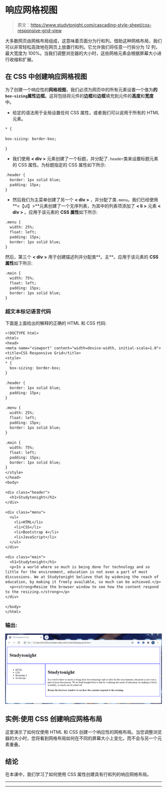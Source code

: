 # 响应网格视图

> 原文：<https://www.studytonight.com/cascading-style-sheet/css-responsive-grid-view>

大多数网页由网格布局组成，这意味着页面分为行和列。借助这种网格布局，我们可以非常轻松高效地在网页上放置行和列。它允许我们将任意一行拆分为 12 列，最大宽度为 100%。当我们调整浏览器的大小时，这些网格元素会根据屏幕大小进行收缩和扩展。

## 在 CSS 中创建响应网格视图

为了创建一个响应性的**网格视图**，我们必须为网页中的所有元素设置一个值为**的`box-sizing`属性边框**。这将包括将元件的**边框**和**边框**填充到元件的**高度**和**宽度**中。

*   给定的语法用于全局设置任何 CSS 属性，或者我们可以说用于所有的 HTML 元素。

```
* {

box-sizing: border-box; 

}
```

*   我们使用 **< div >** 元素创建了一个标题，并分配了`.header`类来设置标题元素的 CSS 属性。为标题指定的 CSS 属性如下所示:

```
.header {
  border: 1px solid blue;
  padding: 15px;
}
```

*   然后我们为主菜单创建了另一个 **< div >** ，并分配了类`.menu`。我们已经使用**<【ul】>**元素创建了一个无序列表，为其中的列表项添加了 **< li >** 元素 **< div >** 。应用于该元素的 **CSS 属性**如下所示:

```
.menu {
  width: 25%;
  float: left;
  padding: 15px;
  border: 1px solid blue;
}
```

然后，第三个 **< div >** 用于创建描述列并分配类**。主**。应用于该元素的 **CSS 属性**如下所示:

```
.main {
  width: 75%;
  float: left;
  padding: 15px;
  border: 1px solid blue;
}
```

### 超文本标记语言代码

下面是上面给出的解释的正确的 HTML 和 CSS 代码:

```
<!DOCTYPE html>
<html>
<head>
<meta name="viewport" content="width=device-width, initial-scale=1.0">
<title>CSS Responsive Grid</title>
<style>
* {
  box-sizing: border-box;
}

.header {
  border: 1px solid blue;
  padding: 15px;
}

.menu {
  width: 25%;
  float: left;
  padding: 15px;
  border: 1px solid blue;
}

.main {
  width: 75%;
  float: left;
  padding: 15px;
  border: 1px solid blue;
}
</style>
</head>
<body>

<div class="header">
  <h1>Studytonight</h1>
</div>

<div class="menu">
  <ul>
    <li>HTML</li>
    <li>CSS</li>
    <li>Bootstrap 4</li>
    <li>JavaScript</li>
  </ul>
</div>

<div class="main">
  <h1>Studytonight</h1>
  <p>In a world where so much is being done for technology and so little for the environment, education is not even a part of most discussions. We at Studytonight believe that by widening the reach of education, by making it freely available, so much can be achieved.</p>
  <p><strong>Resize the browser window to see how the content respond to the resizing.</strong></p>
</div>

</body>
</html> 
```

### 输出:

![](img/c797b7a65ac531a1dcfbd747acbffdb3.png)

## 实例:使用 CSS 创建响应网格布局

这里演示了如何仅使用 HTML 和 CSS 创建一个响应性的网格布局。当您调整浏览器的大小时，您将看到网格布局如何在不同的屏幕大小上变化，而不会与另一个元素重叠。

## 结论

在本课中，我们学习了如何使用 CSS 属性创建具有行和列的响应网格布局。

* * *

* * *
